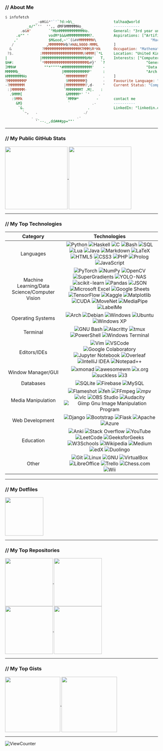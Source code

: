 ### // **About Me**
```haskell
$ infofetch
              _-oH&&*'`'`?d:>b\_                  talhaa@world
          _o/"`''  '',, dMF9MMMMMHo_              ------------
       .o&H'        `"MbHMMMMMMMMMMMHo.           General: "3rd year undergraduate MSci computer science student"
     .o"" '         vodM*$&&HMMMMMMMMMM?.         Aspirations: ["Artificial Intelligence", "Data Science",          
    ,'              $M&ood,~'`(&##MMMMMMH\                         "Machine Learning"   
   /               ,MMMMMMM#b?#HAL9000-MMML       ]
  &              ?MMMMMMMMMMMMMMMMM7MMM$R*Hk      Occupation: "Mathematics and English Tutor"
 ?$.            :MMMMMMMMMMMMMMMMMMM/HMMM|`*L     Location: "United Kingdom" 
|               |MMMMMMMMMMMMMMMMMMMMbMH'   T,    Interests: ["Computer vision", "Human pose estimation",                   
$H#:            `*MMMMMMMMMMMMMMMMMMMMb#}'  `?                   "Generative AI", "Image recognition",                 
]MMH#             ""*""""*#MMMMMMMMMMMMM'    -                   "Data analysis", "Evolutionary algorithms", 
MMMMMb_                   |MMMMMMMMMMMP'     :                   "Arch Linux", "Simulations", "Fractals", "Mazes" 
HMMMMMMMHo                 `MMMMMMMMMT       .    ]
?MMMMMMMMP                  9MMMMMMMM}       -    Favourite Language: "Python" 
-?MMMMMMM                  |MMMMMMMMM?,d-    '    Current Status: "Completed EoY exams, looking for internships"
 :|MMMMMM-                 `MMMMMMMT .M|.   :     
  .9MMM[                    &MMMMM*' `'    .       
   :9MMk                    `MMM#*        -       contact me 
     &M}                     `          .-        ----------
      `&.                             .           LinkedIn: "linkedin.com/in/talhaahussain/"
        `~,   .                     ./
            . _                  .-
              '`--._,dd###pp=""'
```

<hr>

### // **My Public GitHub Stats**

<div>
<a href="https://github.com/talhaahussain/">
  <img height=206 align="center" src="https://github-readme-stats.vercel.app/api?username=talhaahussain&theme=transparent&show_icons=true&rank_icon=github" />
</a>
<a href="https://github.com/talhaahussain/">
  <img height=206 align="center" src="https://github-readme-stats.vercel.app/api/top-langs?username=talhaahussain&layout=compact&langs_count=8&card_width=320&hide=Jupyter%20Notebook&theme=transparent" />
</a>
</div>

<hr>

### // **My Top Technologies**

| Category | Technologies |
|:---:|:---:|
| Languages | ![Python](https://img.shields.io/badge/python-3670A0?style=for-the-badge&logo=python&logoColor=ffdd54) ![Haskell](https://img.shields.io/badge/Haskell-5e5086?style=for-the-badge&logo=haskell&logoColor=white) ![C](https://img.shields.io/badge/c-%2300599C.svg?style=for-the-badge&logo=c&logoColor=white) ![Bash](https://img.shields.io/badge/Bash-4EAA25?style=for-the-badge&logo=GNU%20Bash&logoColor=white) ![SQL](https://img.shields.io/badge/SQL-%23e38c00.svg?style=for-the-badge&logo=SQL&logoColor=white) ![Lua](https://img.shields.io/badge/lua-%232C2D72.svg?style=for-the-badge&logo=lua&logoColor=white) ![Java](https://img.shields.io/badge/java-%23ED8B00.svg?style=for-the-badge&logo=openjdk&logoColor=white) ![Markdown](https://img.shields.io/badge/markdown-%23000000.svg?style=for-the-badge&logo=markdown&logoColor=white) ![LaTeX](https://img.shields.io/badge/latex-%23008080.svg?style=for-the-badge&logo=latex&logoColor=white) ![HTML5](https://img.shields.io/badge/html5-%23E34F26.svg?style=for-the-badge&logo=html5&logoColor=white) ![CSS3](https://img.shields.io/badge/css3-%231572B6.svg?style=for-the-badge&logo=css3&logoColor=white) ![PHP](https://img.shields.io/badge/PHP-777BB4?style=for-the-badge&logo=php&logoColor=white) ![Prolog](https://img.shields.io/badge/Prolog-c61f1b?style=for-the-badge&logo=Prolog&logoColor=white) ![JavaScript](https://img.shields.io/badge/JavaScript-323330?style=for-the-badge&logo=javascript&logoColor=F7DF1E) |
| Machine Learning/Data Science/Computer Vision | ![PyTorch](https://img.shields.io/badge/PyTorch-%23EE4C2C.svg?style=for-the-badge&logo=PyTorch&logoColor=white) ![NumPy](https://img.shields.io/badge/numpy-%23013243.svg?style=for-the-badge&logo=numpy&logoColor=white) ![OpenCV](https://img.shields.io/badge/opencv-%235C3EE8.svg?style=for-the-badge&logo=opencv&logoColor=white) ![SuperGradients](https://img.shields.io/badge/SuperGradients-%23094ca1.svg?style=for-the-badge&logo=SuperGradients&logoColor=black) ![YOLO-NAS](https://img.shields.io/badge/YOLO%20NAS-%232ebdc7.svg?style=for-the-badge&logo=YOLO-NAS&logoColor=black) ![scikit-learn](https://img.shields.io/badge/scikit--learn-%23F7931E.svg?style=for-the-badge&logo=scikit-learn&logoColor=white) ![Pandas](https://img.shields.io/badge/pandas-%23150458.svg?style=for-the-badge&logo=pandas&logoColor=white) ![JSON](https://img.shields.io/badge/json-5E5C5C?style=for-the-badge&logo=json&logoColor=white) ![Microsoft Excel](https://img.shields.io/badge/Microsoft_Excel-217346?style=for-the-badge&logo=microsoft-excel&logoColor=white) ![Google Sheets](https://img.shields.io/badge/Google%20Sheets-34A853?style=for-the-badge&logo=google-sheets&logoColor=white) ![TensorFlow](https://img.shields.io/badge/TensorFlow-%23FF6F00.svg?style=for-the-badge&logo=TensorFlow&logoColor=white) ![Kaggle](https://img.shields.io/badge/Kaggle-035a7d?style=for-the-badge&logo=kaggle&logoColor=white) ![Matplotlib](https://img.shields.io/badge/Matplotlib-%23ffffff.svg?style=for-the-badge&logo=Matplotlib&logoColor=black) ![CUDA](https://img.shields.io/badge/cuda-%2376B900.svg?style=for-the-badge&logo=nVIDIA&logoColor=white) ![MoveNet](https://img.shields.io/badge/MoveNet-%23FF6F00.svg?style=for-the-badge&logo=TensorFlow&logoColor=white) ![MediaPipe](https://img.shields.io/badge/MediaPipe-%234285F4.svg?style=for-the-badge&logo=Google&logoColor=white) ![LabelMe](https://img.shields.io/badge/LabelMe-%23ffffff.svg?style=for-the-badge&logo=LabelMe&logoColor=black) | 
| Operating Systems | ![Arch](https://img.shields.io/badge/Arch%20Linux-1793D1?logo=arch-linux&logoColor=fff&style=for-the-badge) ![Debian](https://img.shields.io/badge/Debian-A81D33?style=for-the-badge&logo=debian&logoColor=white) ![Windows](https://img.shields.io/badge/Windows-0078D6?style=for-the-badge&logo=windows&logoColor=white) ![Ubuntu](https://img.shields.io/badge/Ubuntu-E95420?style=for-the-badge&logo=ubuntu&logoColor=white) ![Windows XP](https://img.shields.io/badge/Windows%20xp-003399?style=for-the-badge&logo=windowsxp&logoColor=white) |
| Terminal | ![GNU Bash](https://img.shields.io/badge/GNU%20Bash-4EAA25?style=for-the-badge&logo=GNU%20Bash&logoColor=white) ![Alacritty](https://img.shields.io/badge/alacritty-F46D01?style=for-the-badge&logo=alacritty&logoColor=white) ![tmux](https://img.shields.io/badge/tmux-1BB91F?style=for-the-badge&logo=tmux&logoColor=white) ![PowerShell](https://img.shields.io/badge/powershell-5391FE?style=for-the-badge&logo=powershell&logoColor=white) ![Windows Terminal](https://img.shields.io/badge/windows%20terminal-4D4D4D?style=for-the-badge&logo=windows%20terminal&logoColor=white) | 
| Editors/IDEs | ![Vim](https://img.shields.io/badge/VIM-%2311AB00.svg?style=for-the-badge&logo=vim&logoColor=white) ![VSCode](https://img.shields.io/badge/VSCode-0078d7.svg?style=for-the-badge&logo=visual-studio-code&logoColor=white) ![Google Colaboratory](https://img.shields.io/badge/Colab-F9AB00?style=for-the-badge&logo=googlecolab&color=525252) ![Jupyter Notebook](https://img.shields.io/badge/jupyter-%23FA0F00.svg?style=for-the-badge&logo=jupyter&logoColor=white) ![Overleaf](https://img.shields.io/badge/Overleaf-47A141?style=for-the-badge&logo=Overleaf&logoColor=white) ![IntelliJ IDEA](https://img.shields.io/badge/IntelliJIDEA-000000.svg?style=for-the-badge&logo=intellij-idea&logoColor=white) ![Notepad++](https://img.shields.io/badge/Notepad++-90E59A.svg?style=for-the-badge&logo=notepad%2b%2b&logoColor=black) |
| Window Manager/GUI | ![xmonad](https://img.shields.io/badge/xmonad-%23fc4c5c.svg?style=for-the-badge&logo=xmonad&logoColor=white) ![awesomewm](https://img.shields.io/badge/awesome-535D6C?style=for-the-badge&logo=awesomewm&logoColor=white) ![x.org](https://img.shields.io/badge/x.org-F28834?style=for-the-badge&logo=x.org&logoColor=white) ![suckless](https://img.shields.io/badge/suckless-1177AA?style=for-the-badge&logo=suckless&logoColor=white) ![i3](https://img.shields.io/badge/i3-52C0FF?style=for-the-badge&logo=i3&logoColor=white) |
| Databases | ![SQLite](https://img.shields.io/badge/sqlite-%2307405e.svg?style=for-the-badge&logo=sqlite&logoColor=white) ![Firebase](https://img.shields.io/badge/firebase-a08021?style=for-the-badge&logo=firebase&logoColor=ffcd34) ![MySQL](https://img.shields.io/badge/MySQL-005C84?style=for-the-badge&logo=mysql&logoColor=white) |
| Media Manipulation |  ![Flameshot](https://img.shields.io/badge/flameshot-8800aa?style=for-the-badge&logo=flameshot&logoColor=FFFFFF) ![feh](https://img.shields.io/badge/feh-700515?style=for-the-badge&logo=feh&logoColor=FFFFFF) ![FFmpeg](https://img.shields.io/badge/ffmpeg-007808?style=for-the-badge&logo=ffmpeg&logoColor=FFFFFF) ![mpv](https://img.shields.io/badge/mpv-691F69?style=for-the-badge&logo=mpv&logoColor=FFFFFF) ![vlc](https://img.shields.io/badge/vlc%20media%20player-FF8800?style=for-the-badge&logo=vlc%20media%20player&logoColor=FFFFFF) ![OBS Studio](https://img.shields.io/badge/obs%20studio-302E31?style=for-the-badge&logo=obs%20studio&logoColor=white) ![Audacity](https://img.shields.io/badge/Audacity-0000CC?style=for-the-badge&logo=audacity&logoColor=white) ![Gimp Gnu Image Manipulation Program](https://img.shields.io/badge/Gimp-657D8B?style=for-the-badge&logo=gimp&logoColor=FFFFFF) |
| Web Development | ![Django](https://img.shields.io/badge/Django-092E20?style=for-the-badge&logo=django&logoColor=green) ![Bootstrap](https://img.shields.io/badge/Bootstrap-563D7C?style=for-the-badge&logo=bootstrap&logoColor=white) ![Flask](https://img.shields.io/badge/flask-%23000.svg?style=for-the-badge&logo=flask&logoColor=white) ![Apache](https://img.shields.io/badge/Apache%20http%20server-D22128?style=for-the-badge&logo=Apache&logoColor=white) ![Azure](https://img.shields.io/badge/azure-%230072C6.svg?style=for-the-badge&logo=microsoftazure&logoColor=white) | 
| Education | ![Anki](https://img.shields.io/badge/Anki-757575?style=for-the-badge&logo=anki&logoColor=white) ![Stack Overflow](https://img.shields.io/badge/Stack_Overflow-FE7A16?style=for-the-badge&logo=stack-overflow&logoColor=white) ![YouTube](https://img.shields.io/badge/youtube-FF0000?style=for-the-badge&logo=youtube&logoColor=FFFFFF) ![LeetCode](https://img.shields.io/badge/LeetCode-000000?style=for-the-badge&logo=LeetCode&logoColor=#d16c06) ![GeeksforGeeks](https://img.shields.io/badge/GeeksforGeeks-298D46?style=for-the-badge&logo=geeksforgeeks&logoColor=white) ![W3Schools](https://img.shields.io/badge/W3Schools-04AA6D?style=for-the-badge&logo=W3Schools&logoColor=white) ![Wikipedia](https://img.shields.io/badge/wikipedia-000000?style=for-the-badge&logo=wikipedia&logoColor=FFFFFF) ![Medium](https://img.shields.io/badge/Medium-12100E?style=for-the-badge&logo=medium&logoColor=white) ![edX](https://img.shields.io/badge/Edx-193A3E?style=for-the-badge&logo=edx&logoColor=white) ![Duolingo](https://img.shields.io/badge/Duolingo-%234DC730.svg?style=for-the-badge&logo=Duolingo&logoColor=white) |
| Other | ![Git](https://img.shields.io/badge/git-%23F05033.svg?style=for-the-badge&logo=git&logoColor=white) ![Linux](https://img.shields.io/badge/Linux-FCC624?style=for-the-badge&logo=Linux&logoColor=white) ![GNU](https://img.shields.io/badge/gnu-A42E2B?style=for-the-badge&logo=gnu&logoColor=white) ![VirtualBox](https://img.shields.io/badge/VirtualBox-21416b?style=for-the-badge&logo=VirtualBox&logoColor=white) ![LibreOffice](https://img.shields.io/badge/LibreOffice-%2318A303?style=for-the-badge&logo=LibreOffice&logoColor=white) ![Trello](https://img.shields.io/badge/Trello-%23026AA7.svg?style=for-the-badge&logo=Trello&logoColor=white) ![Chess.com](https://img.shields.io/badge/Chess.com-81B64C?style=for-the-badge&logo=chess.com&logoColor=white) ![Wii](https://img.shields.io/badge/Wii-8B8B8B?style=for-the-badge&logo=wii&logoColor=white) |

<hr>

### // **My Dotfiles**
<div>
<a href="https://github.com/talhaahussain/dotfiles">
  <img height=126 align="center" src="https://github-readme-stats.vercel.app/api/pin/?username=talhaahussain&repo=dotfiles&theme=transparent" />
</a>
</div>

<hr>

### // **My Top Repositories**

<div>
<a href="https://github.com/talhaahussain/grappling-pose-identification">
  <img height=157.5 align="center" src="https://github-readme-stats.vercel.app/api/pin/?username=talhaahussain&repo=grappling-pose-identification&theme=transparent" />
</a>
<a href="https://github.com/talhaahussain/RESTful-spreadsheet">
  <img height=157.5 align="center" src="https://github-readme-stats.vercel.app/api/pin/?username=talhaahussain&repo=RESTful-spreadsheet&theme=transparent" />
</a>
</div>
<div>
<a href="https://github.com/talhaahussain/Donkey-Kong-NEAT">
  <img height=157.5 align="center" src="https://github-readme-stats.vercel.app/api/pin/?username=talhaahussain&repo=Donkey-Kong-NEAT&theme=transparent" />
</a>
<a href="https://github.com/talhaahussain/Flappy-Bird-NEAT">
  <img height=157.5 align="center" src="https://github-readme-stats.vercel.app/api/pin/?username=talhaahussain&repo=Flappy-Bird-NEAT&theme=transparent" />
</a>
</div>

<hr>

### // **My Top Gists**

<div>
<a href="https://gist.github.com/talhaahussain/6a8a7671686431602ce9b340f36e776f">
  <img height=182.329 align="center" src="https://github-readme-stats.vercel.app/api/gist?id=6a8a7671686431602ce9b340f36e776f&theme=transparent" />
</a>
<a href="https://gist.github.com/talhaahussain/a39fd48ee57b4c74bd751497871c3043">
  <img height=182.329 align="center" src="https://github-readme-stats.vercel.app/api/gist?id=a39fd48ee57b4c74bd751497871c3043&theme=transparent"/>
</a>
</div>

<hr>

![ViewCounter](https://komarev.com/ghpvc/?username=talhaahussain&style=for-the-badge&color=000000)
<!--
**talhaahussain/talhaahussain** is a ✨ _special_ ✨ repository because its `README.md` (this file) appears on your GitHub profile.

Here are some ideas to get you started:

- 🔭 I’m currently working on ...
- 🌱 I’m currently learning ...
- 👯 I’m looking to collaborate on ...
- 🤔 I’m looking for help with ...
- 💬 Ask me about ...
- 📫 How to reach me: ...
- 😄 Pronouns: ...
- ⚡ Fun fact: ...
-->
